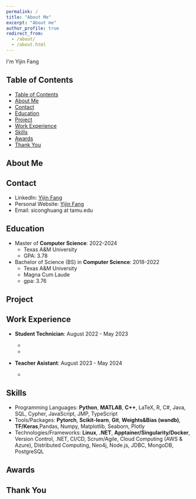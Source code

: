 ```yaml
---
permalink: /
title: "About Me"
excerpt: "About me"
author_profile: true
redirect_from:
  - /about/
  - /about.html
---
```


I'm Yijin Fang

## Table of Contents

- [Table of Contents](#table-of-contents)
- [About Me](#about-me)
- [Contact](#contact)
- [Education](#education)
- [Project](#project)
- [Work Experience](#work-experience)
- [Skills](#skills)
- [Awards](#awards)
- [Thank You](#thank-you)

## About Me

## Contact

- LinkedIn: [Yijin Fang](https://www.linkedin.com/in/yijinfang/)
- Personal Website: [Yijin Fang](https://yijinfang11.github.io/ )
- Email: siconghuang at tamu.edu

## Education

- Master of **Computer Science**: 2022-2024
  - Texas A&M University
  - GPA: 3.78
- Bachelor of Science (BS) in **Computer Science**: 2018-2022
  - Texas A&M University
  - Magna Cum Laude
  - gpa: 3.76

## Project

## Work Experience

- **Student Technician**: August 2022 - May 2023

  -
  -

- **Teacher Asistant**: August 2023 - May 2024

  -

## Skills

- Programming Languages: **Python**, **MATLAB**, **C++**, LaTeX, R, C#, Java, SQL, Cypher, JavaScript, JMP, TypeScript
- Tools/Packages: **Pytorch**, **Scikit-learn**, **Git**, **Weights&Bias (wandb)**, **TF/Keras**,Pandas, Numpy, Matplotlib, Seaborn, Plotly
- Technologies/Frameworks: **Linux**, **.NET**, **Apptainer/Singularity/Docker**, Version Control, .NET, CI/CD, Scrum/Agile, Cloud Computing (AWS & Azure), Distributed Computing, Neo4j, Node.js, JDBC, MongoDB, PostgreSQL

## Awards


## Thank You
